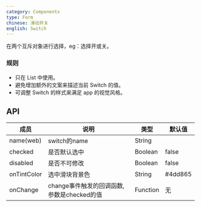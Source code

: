 ```yaml
---
category: Components
type: Form
chinese: 滑动开关
english: Switch
---
```



在两个互斥对象进行选择，eg：选择开或关。

### 规则
- 只在 List 中使用。
- 避免增加额外的文案来描述当前 Switch 的值。
- 可调整 Switch 的样式来满足 app 的视觉风格。


## API

| 成员        | 说明           | 类型         | 默认值       |
|------------|----------------|-------------|--------------|
| name(web)  | switch的name    | String   |      |
| checked    | 是否默认选中    | Boolean       |   false  |
| disabled   | 是否不可修改    | Boolean       |   false  |
| onTintColor   | 选中滑块背景色 | String       |  #4dd865  |
| onChange   | change事件触发的回调函数,参数是checked的值 | Function |  无  |
